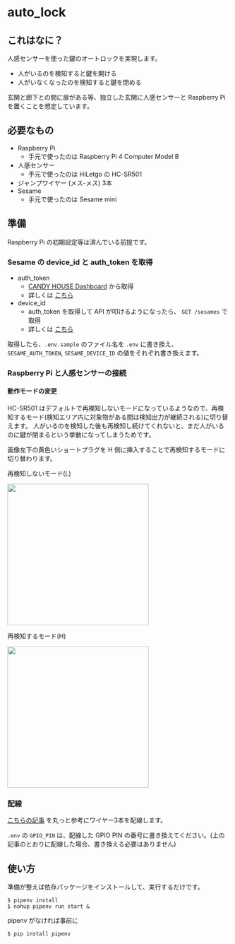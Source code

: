 # auto_lock

## これはなに？

人感センサーを使った鍵のオートロックを実現します。

- 人がいるのを検知すると鍵を開ける
- 人がいなくなったのを検知すると鍵を閉める

玄関と廊下との間に扉がある等、独立した玄関に人感センサーと Raspberry Pi を置くことを想定しています。

## 必要なもの

- Raspberry Pi
  - 手元で使ったのは Raspberry Pi 4 Computer Model B
- 人感センサー
  - 手元で使ったのは HiLetgo の HC-SR501
- ジャンプワイヤー (メス-メス) 3本
- Sesame
  - 手元で使ったのは Sesame mini
  
## 準備

Raspberry Pi の初期設定等は済んでいる前提です。

### Sesame の device_id と auth_token を取得

- auth_token
  - [CANDY HOUSE Dashboard](https://my.candyhouse.co/) から取得
  - 詳しくは [こちら](https://docs.candyhouse.co/#authentication)
- device_id
  - auth_token を取得して API が叩けるようになったら、 `GET /sesames` で取得
  - 詳しくは [こちら](https://docs.candyhouse.co/#sesame-api)

取得したら、`.env.sample` のファイル名を `.env` に書き換え、 `SESAME_AUTH_TOKEN`, `SESAME_DEVICE_ID` の値をそれぞれ書き換えます。

### Raspberry Pi と人感センサーの接続

#### 動作モードの変更

HC-SR501 はデフォルトで再検知しないモードになっているようなので、再検知するモード(検知エリア内に対象物がある間は検知出力が継続される)に切り替えます。
人がいるのを検知した後も再検知し続けてくれないと、まだ人がいるのに鍵が閉まるという挙動になってしまうためです。

画像左下の黄色いショートプラグを H 側に挿入することで再検知するモードに切り替わります。

再検知しないモード(L)

<img src="https://user-images.githubusercontent.com/34127161/87215303-5222fe80-c370-11ea-8080-c42dbce5f243.jpg" width="320px">

再検知するモード(H)

<img src="https://user-images.githubusercontent.com/34127161/87215311-6ebf3680-c370-11ea-879e-3ce10768dc85.jpg" width="320px">

### 配線

[こちらの記事](https://chasuke.com/motionsensor/) を丸っと参考にワイヤー3本を配線します。

`.env` の `GPIO_PIN` は、配線した GPIO PIN の番号に書き換えてください。(上の記事のとおりに配線した場合、書き換える必要はありません)

## 使い方

準備が整えば依存パッケージをインストールして、実行するだけです。

```
$ pipenv install
$ nohup pipenv run start &
```

pipenv がなければ事前に

```
$ pip install pipenv
```
